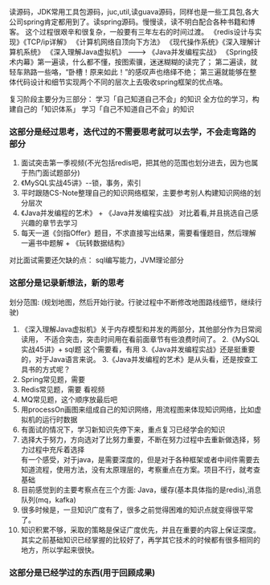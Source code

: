 读源码，JDK常用工具包源码，juc,util,读guava源码，同样也是一些工具包,各大公司spring肯定都用到了。读spring源码。慢慢读，读不明白配合各种书籍和博客。
这个过程很艰辛和很复杂，一般要有三年左右的时间过渡。
《redis设计与实现》《TCP/ip详解》 《计算机网络自顶向下方法》
《现代操作系统》《深入理解计算机系统》
《深入理解Java虚拟机》 ---> 《Java并发编程实战》
《Spring技术内幕》第一遍读，什么都不懂，按图索骥，迷迷糊糊的读完了；
第二遍读，就轻车熟路一些咯，“卧槽！原来如此！”的感叹声也络绎不绝；
第三遍就能够在整体代码设计和细节实现两个不同的层次上去吸收spring框架的优点咯。

复习阶段主要分为三部分： 
学习「自己知道自己不会」的知识 
全方位的学习，构建自己的「知识体系」 
学习「自己不知道自己不会」的知识 

### **这部分是经过思考，迭代过的不需要思考就可以去学，不会走弯路的部分**
1. 面试突击第一季视频(不光包括redis吧，把其他的范围也划分进去，因为也属于热门面试题部分)
2. 《MySQL实战45讲》--锁，事务，索引
3. 平时跟随CS-Note整理自己的知识网络框架，主要参考别人构建知识网络的划分层次
4. 《Java并发编程的艺术》 + 《Java并发编程实战》 对比着看,并且挑选自己感兴趣的章节去学习
5. 每天一道《剑指Offer》题目，不求直接写出结果，需要看懂题目，然后理解一遍书中题解 + 《玩转数据结构》

对比面试需要还欠缺的点：
sql编写能力，JVM理论部分

### **这部分是记录新想法，新的思考**
划分范围: (规划地图，然后开始行驶。行驶过程中不断修改地图路线细节，继续行驶)
1. 《深入理解Java虚拟机》关于内存模型和并发的两部分，其他部分作为日常阅读用，
不适合突击，突击时间用在看前面章节有些浪费时间了。
2.《MySQL实战45讲》+ sql题 这个需要看，有用
3.《Java并发编程实战》还是挺重要的，对于Java语言来说。
3.《Java并发编程的艺术》是从头看，还是按查工具书的方式呢？
5. Spring常见题，需要
6. Redis常见题，需要 看视频
7. MQ常见题，这个顺序放最后吧
8. 用processOn画图来组成自己的知识网络，用流程图来体现知识网络，比如虚拟机的运行时数据
9. 有面试的情况下，学习新知识先停下来，重点复习已经学会的知识  
10. 选择大于努力，方向选对了比努力重要，不断在努力过程中去重新做选择，努力过程中充斥着选择  
有一个感受，对于java，是需要深度的，但是对于各种框架或者中间件需要去知道流程，使用方法，没有太原理层的，考察重点在方案。项目不行，就考查基础  
11. 目前感觉到的主要考察点在三个方面: Java，缓存(基本具体指的是redis),消息队列(mq，kafka)
12. 很多时候是，一旦知识广度有了，很多之前觉得困难的知识点就变得很平常了。
13. 知识积累不够，采取的策略是保证广度优先，并且在重要的内容上保证深度。其实之前基础知识已经掌握的比较好了，再学其它技术的时候都有很多相同的地方，所以学起来很快。
### **这部分是已经学过的东西(用于回顾成果)**




